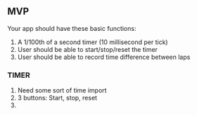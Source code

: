 ## MVP
Your app should have these basic functions:
1. A 1/100th of a second timer (10 millisecond per tick)
1. User should be able to start/stop/reset the timer
1. User should be able to record time difference between laps


### TIMER
1. Need some sort of time import
1. 3 buttons: Start, stop, reset
1. 